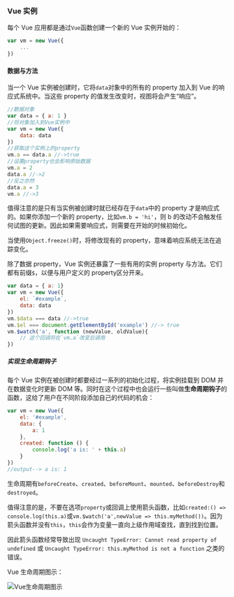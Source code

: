### Vue 实例

每个 Vue 应用都是通过`Vue`函数创建一个新的 Vue 实例开始的：

```js
var vm = new Vue({
    ...
})
```

#### 数据与方法

当一个 Vue 实例被创建时，它将`data`对象中的所有的 property 加入到 Vue 的响应式系统中。当这些 property 的值发生改变时，视图将会产生“响应”。

```js
//数据对象
var data = { a: 1 }
//将对象加入到Vue实例中
var vm = new Vue({
    data: data
})
//获取这个实例上的property
vm.a == data.a //->true
//设置property也会影响原始数据
vm.a = 2
data.a //->2
//反之亦然
data.a = 3
vm.a //->3
```

值得注意的是只有当实例被创建时就已经存在于`data`中的 property 才是响应式的。如果你添加一个新的 property，比如`vm.b = 'hi'`，则 b  的改动不会触发任何试图的更新。因此如果需要响应式，则需要在开始的时候初始化。

当使用`Object.freeze()`时，将修改现有的 property，意味着响应系统无法在追踪变化。

除了数据 property，Vue 实例还暴露了一些有用的实例 property 与方法。它们都有前缀`$`，以便与用户定义的 property区分开来。

```js
var data = { a: 1}
var vm = new Vue({
    el: `#example`,
    data: data
})
vm.$data === data //->true
vm.$el === document.getElementById('example') //-> true
vm.$watch('a', function (newValue, oldValue){
    // 这个回调将在`vm.a`改变后调用
})
```

##### 实现生命周期钩子

每个 Vue 实例在被创建时都要经过一系列的初始化过程，将实例挂载到 DOM 并在数据变化时更新 DOM 等。同时在这个过程中也会运行一些叫做**生命周期钩子**的函数，这给了用户在不同阶段添加自己的代码的机会：

```js
var vm = new Vue({
    el: '#example',
    data: {
        a: 1
    },
    created: function () {
        console.log('a is: ' + this.a)
    }
})
//output--> a is: 1
```

生命周期有`beforeCreate`、`created`、`beforeMount`、`mounted`、`beforeDestroy`和`destroyed`。

值得注意的是，不要在选项`property`或回调上使用箭头函数，比如`created:() => console.log(this.a)`或`vm.$watch('a',newValue => this.myMethod())`。因为箭头函数并没有`this`，`this`会作为变量一直向上级作用域查找，直到找到位置。

因此箭头函数经常导致出现 `Uncaught TypeError: Cannot read property of undefined` 或 `Uncaught TypeError: this.myMethod is not a function` 之类的错误。

Vue 生命周期图示：

![Vue生命周期图示](C:\Users\Administrator\Documents\HtmlLearnProject\Vue\pic\lifecycle.png)